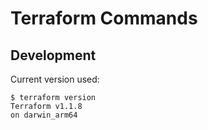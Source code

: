 # Terraform Commands

## Development

Current version used:

```
$ terraform version
Terraform v1.1.8
on darwin_arm64
```
